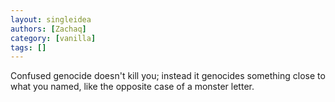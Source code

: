 ```yaml
---
layout: singleidea
authors: [Zachaq]
category: [vanilla]
tags: []
---
```

Confused genocide doesn't kill you; instead it genocides something close to what you named, like the opposite case of a monster letter.
